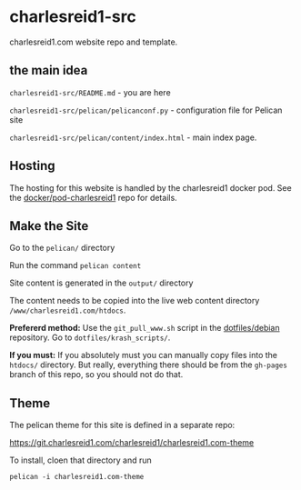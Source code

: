 # charlesreid1-src

charlesreid1.com website repo and template.


## the main idea

`charlesreid1-src/README.md` - you are here

`charlesreid1-src/pelican/pelicanconf.py` - configuration file for Pelican site

`charlesreid1-src/pelican/content/index.html` - main index page.


## Hosting

The hosting for this website is handled by the charlesreid1 docker pod.
See the [docker/pod-charlesreid1](https://git.charlesreid1.com/docker/pod-charlesreid1)
repo for details.


## Make the Site

Go to the `pelican/` directory

Run the command `pelican content`

Site content is generated in the `output/` directory

The content needs to be copied into the live web content directory
`/www/charlesreid1.com/htdocs`.

**Prefererd method:** Use the `git_pull_www.sh` script in the [dotfiles/debian](https://git.charlesreid1.com/dotfiles/debian)
repository. Go to `dotfiles/krash_scripts/`.

**If you must:** If you absolutely must you can manually copy files into the `htdocs/`
directory. But really, everything there should be from the `gh-pages` branch of
this repo, so you should not do that.


## Theme 

The pelican theme for this site is defined in a separate repo:

<https://git.charlesreid1.com/charlesreid1/charlesreid1.com-theme>

To install, cloen that directory and run

```
pelican -i charlesreid1.com-theme
```


